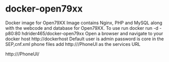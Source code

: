 # docker-open79xx
Docker image for Open79XX
Image contains Nginx, PHP and MySQL along with the webcode and database for Open79XX.
To use run
docker run -d -p80:80 hdrider465/docker-open79xx
Open a browser and navigate to your docker host http://dockerhost
Default user is admin password is core
in the SEP<MAC>,cnf.xml phone files add
http://<dockerserver>/PhoneUI as the services URL

<servicesURL>http://<dockerserver>/PhoneUI/</servicesURL>
